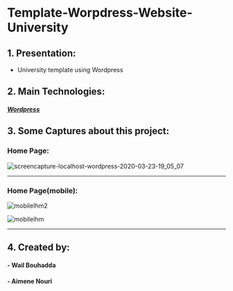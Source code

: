 # Template-Worpdress-Website-University 

## 1. Presentation:
<ul>
<li>University template using Wordpress</li>
</ul>

## 2. Main Technologies:

##### <a href="https://wordpress.org/download/">Wordpress</a>

## 3. Some Captures about this project:
### Home Page:

![screencapture-localhost-wordpress-2020-03-23-19_05_07](https://user-images.githubusercontent.com/48455549/77349346-2df8ce80-6d3b-11ea-8432-ccae7d6bbc26.png)

<hr>

### Home Page(mobile):

![mobileIhm2](https://user-images.githubusercontent.com/48455549/77349523-6c8e8900-6d3b-11ea-9588-cc383db6bb0f.PNG)

![mobileIhm](https://user-images.githubusercontent.com/48455549/77349554-74e6c400-6d3b-11ea-9fb3-6a5e9432c425.PNG)
<hr>

## 4. Created by:

#### - Wail Bouhadda
#### - Aimene Nouri


